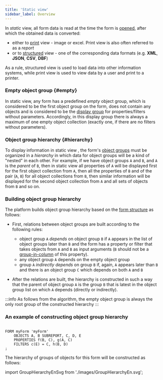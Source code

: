 ```yaml
---
title: 'Static view'
sidebar_label: Overview
---
```


In *static* view, all form data is read at the time the form is [opened](Open_form.md), after which the obtained data is converted:

-   either to [print](Print_view.md) view - image or excel. Print view is also often referred to as a *report*
-   or to [structured](Structured_view.md) view - one of the corresponding data formats (e.g. **XML**, **JSON**, **CSV**, **DBF**)

As a rule, structured view is used to load data into other information systems, while print view is used to view data by a user and print to a printer.

### Empty object group {#empty}

In static view, any form has a predefined *empty* object group, which is considered to be the first object group on the form, does not contain any objects and is considered to be the [display group](Form_structure.md#drawgroup) for properties/filters without parameters. Accordingly, in this display group there is always a maximum of one empty object collection (exactly one, if there are no filters without parameters).

### Object group hierarchy {#hierarchy}

To display information in static view , the form's [object groups](Form_structure.md) must be organized in a *hierarchy* in which data for object groups will be a kind of "nested" in each other. For example, if we have object groups `A` and `B`, and `A` is the *parent* of `B`, then in static view all properties of `A` will be displayed first for the first object collection from `A`, then all the properties of `B` and of the pair (`A`, `B`) for all object collections from `B`, then similar information will be displayed for the second object collection from `A` and all sets of objects from `B` and so on.

### Building object group hierarchy

The platform builds object group hierarchy based on the [form structure](Form_structure.md) as follows:

-   First, relations between object groups are built according to the following rules:
    -   object group `A` *depends* on object group `B` if `A` appears in the list of object groups later than `B` and the form has a property or filter that takes objects from `A` and `B` as input arguments (`B` should not be a [group-in-column](Form_structure.md#groupcolumns-broken) of this property).
    -   any object group `A` depends on the empty object group
    -   group `A` *indirectly depends* on group `B` if, again, `A` appears later than `B` and there is an object group `C` which depends on both `A` and `B`

-   After the relations are built, the hierarchy is constructed in such a way that the parent of object group `A` is the group `B` that is latest in the object group list on which `A` depends (directly or indirectly).


:::info
As follows from the algorithm, the empty object group is always the only root group of the constructed hierarchy
:::

### An example of constructing object group hierarchy

```lsf

FORM myForm 'myForm'
    OBJECTS A, B SUBREPORT, C, D, E
    PROPERTIES f(B, C), g(A, C)
    FILTERS c(E) = C, h(B, D)
;
```

The hierarchy of groups of objects for this form will be constructed as follows:

import GroupHierarchyEnSvg from './images/GroupHierarchyEn.svg';

<GroupHierarchyEnSvg />

  
